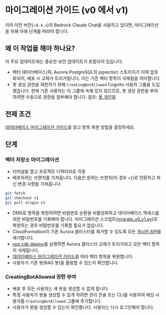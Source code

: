# 마이그레이션 가이드 (v0 에서 v1)

이미 이전 버전(~`0.4.x`)의 Bedrock Claude Chat을 사용하고 있다면, 마이그레이션을 위해 아래 단계를 따라야 합니다.

## 왜 이 작업을 해야 하나요?

이 주요 업데이트에는 중요한 보안 업데이트가 포함되어 있습니다.

- 벡터 데이터베이스(즉, Aurora PostgreSQL의 pgvector) 스토리지가 이제 암호화되어, 배포 시 교체가 트리거됩니다. 이는 기존 벡터 항목이 삭제됨을 의미합니다.
- 봇 생성 권한을 제한하기 위해 `CreatingBotAllowed` Cognito 사용자 그룹을 도입했습니다. 현재 기존 사용자는 이 그룹에 속해 있지 않으므로, 봇 생성 권한을 부여하려면 수동으로 권한을 첨부해야 합니다. 참조: [봇 개인화](../../README.md#bot-personalization)

## 전제 조건

[데이터베이스 마이그레이션 가이드](./DATABASE_MIGRATION_ko-KR.md)를 읽고 항목 복원 방법을 결정하세요.

## 단계

### 벡터 저장소 마이그레이션

- 터미널을 열고 프로젝트 디렉터리로 이동
- 배포하려는 브랜치를 가져옵니다. 다음은 원하는 브랜치(이 경우 `v1`)로 전환하고 최신 변경 사항을 가져옵니다:

```sh
git fetch
git checkout v1
git pull origin v1
```

- DMS로 항목을 복원하려면 비밀번호 순환을 비활성화하고 데이터베이스 액세스를 위한 비밀번호를 기록해야 합니다. 마이그레이션 스크립트([migrate_v0_v1.py](./migrate_v0_v1.py))로 복원하는 경우 비밀번호를 기록할 필요가 없습니다.
- CloudFormation이 기존 Aurora 클러스터를 제거할 수 있도록 모든 [게시된 API](../PUBLISH_API_ko-KR.md)를 제거합니다.
- [npx cdk deploy](../README.md#deploy-using-cdk)를 실행하면 Aurora 클러스터 교체가 트리거되고 모든 벡터 항목이 삭제됩니다.
- [데이터베이스 마이그레이션 가이드](./DATABASE_MIGRATION_ko-KR.md)를 따라 벡터 항목을 복원합니다.
- 사용자가 기존 봇(RAG 봇)을 활용할 수 있는지 확인합니다.

### CreatingBotAllowed 권한 부여

- 배포 후 모든 사용자는 새 봇을 생성할 수 없게 됩니다.
- 특정 사용자가 봇을 생성할 수 있게 하려면 관리 콘솔 또는 CLI를 사용하여 해당 사용자를 `CreatingBotAllowed` 그룹에 추가합니다.
- 사용자가 봇을 생성할 수 있는지 확인합니다. 사용자는 다시 로그인해야 합니다.
